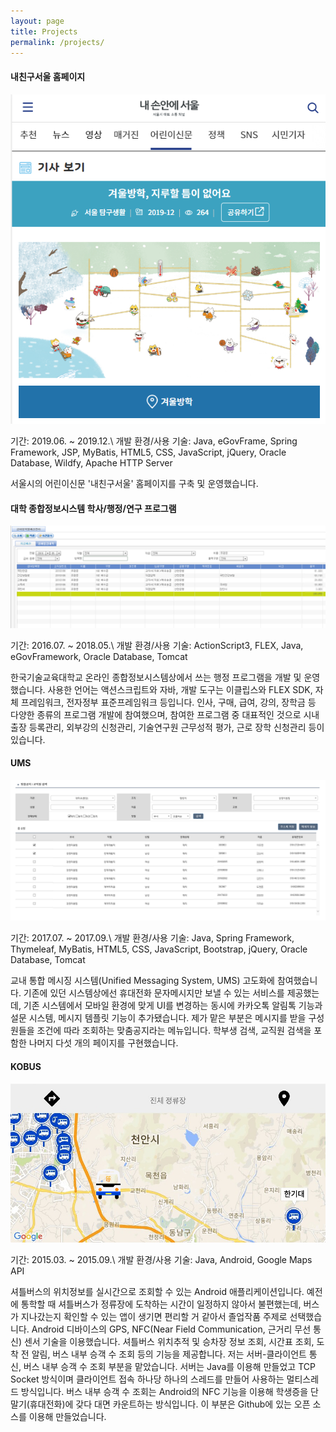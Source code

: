 ```yaml
---
layout: page
title: Projects
permalink: /projects/
---
```


#### **내친구서울 홈페이지**

![portal](/assets/img/mfs.png)

기간: 2019.06. ~ 2019.12.\\
개발 환경/사용 기술: Java, eGovFrame, Spring Framework, JSP, MyBatis, HTML5, CSS, JavaScript, jQuery, Oracle Database, Wildfy, Apache HTTP Server

서울시의 어린이신문 '내친구서울' 홈페이지를 구축 및 운영했습니다.

#### **대학 종합정보시스템 학사/행정/연구 프로그램**

![portal](/assets/img/portal.png)

기간: 2016.07. ~ 2018.05.\\
개발 환경/사용 기술: ActionScript3, FLEX, Java, eGovFramework, Oracle Database, Tomcat

한국기술교육대학교 온라인 종합정보시스템상에서 쓰는 행정 프로그램을 개발 및 운영했습니다. 사용한 언어는 액션스크립트와 자바, 개발 도구는 이클립스와 FLEX SDK, 자체 프레임워크, 전자정부 표준프레임워크 등입니다. 인사, 구매, 급여, 강의, 장학금 등 다양한 종류의 프로그램 개발에 참여했으며, 참여한 프로그램 중 대표적인 것으로 시내 출장 등록관리, 외부강의 신청관리, 기술연구원 근무성적 평가, 근로 장학 신청관리 등이 있습니다. 

<!-- --- -->

#### **UMS**

![portal](/assets/img/ums.png)

기간: 2017.07. ~ 2017.09.\\
개발 환경/사용 기술: Java, Spring Framework, Thymeleaf, MyBatis, HTML5, CSS, JavaScript, Bootstrap, jQuery, Oracle Database, Tomcat

교내 통합 메시징 시스템(Unified Messaging System, UMS) 고도화에 참여했습니다. 기존에 있던 시스템상에선 휴대전화 문자메시지만 보낼 수 있는 서비스를 제공했는데, 기존 시스템에서 모바일 환경에 맞게 UI를 변경하는 동시에 카카오톡 알림톡 기능과 설문 시스템, 메시지 템플릿 기능이 추가됐습니다. 제가 맡은 부분은 메시지를 받을 구성원들을 조건에 따라 조회하는 맞춤공지라는 메뉴입니다. 학부생 검색, 교직원 검색을 포함한 나머지 다섯 개의 페이지를 구현했습니다.

#### **KOBUS**

![portal](/assets/img/kobus.png)

기간: 2015.03. ~ 2015.09.\\
개발 환경/사용 기술: Java, Android, Google Maps API

셔틀버스의 위치정보를 실시간으로 조회할 수 있는 Android 애플리케이션입니다. 예전에 통학할 때 셔틀버스가 정류장에 도착하는 시간이 일정하지 않아서 불편했는데, 버스가 지나갔는지 확인할 수 있는 앱이 생기면 편리할 거 같아서 졸업작품 주제로 선택했습니다. Android 디바이스의 GPS, NFC(Near Field Communication, 근거리 무선 통신) 센서 기술을 이용했습니다. 셔틀버스 위치추적 및 승차장 정보 조회, 시간표 조회, 도착 전 알림, 버스 내부 승객 수 조회 등의 기능을 제공합니다. 저는 서버-클라이언트 통신, 버스 내부 승객 수 조회 부분을 맡았습니다. 서버는 Java를 이용해 만들었고 TCP Socket 방식이며 클라이언트 접속 하나당 하나의 스레드를 만들어 사용하는 멀티스레드 방식입니다. 버스 내부 승객 수 조회는 Android의 NFC 기능을 이용해 학생증을 단말기(휴대전화)에 갖다 대면 카운트하는 방식입니다. 이 부분은 Github에 있는 오픈 소스를 이용해 만들었습니다.
